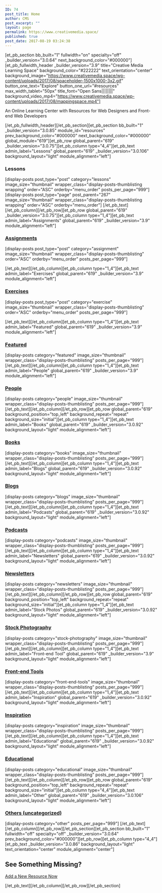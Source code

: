 ```yaml
---
ID: 74
post_title: Home
author: CMS
post_excerpt: ""
layout: page
permalink: https://www.creativemedia.space/
published: true
post_date: 2017-08-19 03:24:38
---
```

[et_pb_section bb_built="1" fullwidth="on" specialty="off" _builder_version="3.0.64" next_background_color="#000000"][et_pb_fullwidth_header _builder_version="3.9" title="Creative Media Learning Space" background_color="#222222" text_orientation="center" background_image="https://www.creativemedia.space/wp-content/uploads/2017/08/spaceholder-1500x1000-3x2.gif" button_one_text="Explore" button_one_url="#resources" max_width_tablet="50px" title_font="Open Sans||||||||" background_video_mp4="https://www.creativemedia.space/wp-content/uploads/2017/08/mappingspace.mp4"]

An Online Learning Center with Resources for Web Designers and Front-end Web Developers

[/et_pb_fullwidth_header][/et_pb_section][et_pb_section bb_built="1" _builder_version="3.0.85" module_id="resources" prev_background_color="#000000" next_background_color="#000000" global_module="619"][et_pb_row global_parent="619" _builder_version="3.0.75"][et_pb_column type="4_4"][et_pb_text admin_label="Lessons" global_parent="619" _builder_version="3.0.106" background_layout="light" module_alignment="left"]
<h3>Lessons</h3>
[display-posts post_type="post" category="lessons" image_size="thumbnail" wrapper_class="display-posts-thumblisting wrapping" order="ASC" orderby="menu_order" posts_per_page="999"][display-posts post_type="page" post_parent="267" image_size="thumbnail" wrapper_class="display-posts-thumblisting wrapping" order="ASC" orderby="menu_order"] [/et_pb_text][/et_pb_column][/et_pb_row][et_pb_row global_parent="619" _builder_version="3.0.75"][et_pb_column type="1_4"][et_pb_text admin_label="Assignments" global_parent="619" _builder_version="3.9" module_alignment="left"]
<h3><a href="/category/assignment/">Assignments</a></h3>
[display-posts post_type="post" category="assignment" image_size="thumbnail" wrapper_class="display-posts-thumblisting" order="ASC" orderby="menu_order" posts_per_page="999"]

[/et_pb_text][/et_pb_column][et_pb_column type="1_4"][et_pb_text admin_label="Exercises" global_parent="619" _builder_version="3.9" module_alignment="left"]
<h3><a href="/category/exercise/">Exercises</a></h3>
[display-posts post_type="post" category="exercise" image_size="thumbnail" wrapper_class="display-posts-thumblisting" order="ASC" orderby="menu_order" posts_per_page="999"]

[/et_pb_text][/et_pb_column][et_pb_column type="1_4"][et_pb_text admin_label="Featured" global_parent="619" _builder_version="3.9" module_alignment="left"]
<h3><a href="/category/featured/">Featured</a></h3>
[display-posts category="featured" image_size="thumbnail" wrapper_class="display-posts-thumblisting" posts_per_page="999"] [/et_pb_text][/et_pb_column][et_pb_column type="1_4"][et_pb_text admin_label="People" global_parent="619" _builder_version="3.9" module_alignment="left"]
<h3><a href="/category/people/">People</a></h3>
[display-posts category="people" image_size="thumbnail" wrapper_class="display-posts-thumblisting" posts_per_page="999"] [/et_pb_text][/et_pb_column][/et_pb_row][et_pb_row global_parent="619" background_position="top_left" background_repeat="repeat" background_size="initial"][et_pb_column type="1_4"][et_pb_text admin_label="Books" global_parent="619" _builder_version="3.0.92" background_layout="light" module_alignment="left"]
<h3><a href="/category/books/">Books</a></h3>
[display-posts category="books" image_size="thumbnail" wrapper_class="display-posts-thumblisting" posts_per_page="999"] [/et_pb_text][/et_pb_column][et_pb_column type="1_4"][et_pb_text admin_label="Blogs" global_parent="619" _builder_version="3.0.92" background_layout="light" module_alignment="left"]
<h3><a href="/category/blogs/">Blogs</a></h3>
[display-posts category="blogs" image_size="thumbnail" wrapper_class="display-posts-thumblisting" posts_per_page="999"] [/et_pb_text][/et_pb_column][et_pb_column type="1_4"][et_pb_text admin_label="Podcasts" global_parent="619" _builder_version="3.0.92" background_layout="light" module_alignment="left"]
<h3><a href="/category/podcasts/">Podcasts</a></h3>
[display-posts category="podcasts" image_size="thumbnail" wrapper_class="display-posts-thumblisting" posts_per_page="999"] [/et_pb_text][/et_pb_column][et_pb_column type="1_4"][et_pb_text admin_label="Newsletters" global_parent="619" _builder_version="3.0.92" background_layout="light" module_alignment="left"]
<h3><a href="/category/newsletters/">Newsletters</a></h3>
[display-posts category="newsletters" image_size="thumbnail" wrapper_class="display-posts-thumblisting" posts_per_page="999"] [/et_pb_text][/et_pb_column][/et_pb_row][et_pb_row global_parent="619" background_position="top_left" background_repeat="repeat" background_size="initial"][et_pb_column type="1_4"][et_pb_text admin_label="Stock Photos" global_parent="619" _builder_version="3.0.92" background_layout="light" module_alignment="left"]
<h3><a href="/category/stock-photography/">Stock Photography</a></h3>
[display-posts category="stock-photography" image_size="thumbnail" wrapper_class="display-posts-thumblisting" posts_per_page="999"] [/et_pb_text][/et_pb_column][et_pb_column type="1_4"][et_pb_text admin_label="Front-end Tool" global_parent="619" _builder_version="3.9" background_layout="light" module_alignment="left"]
<h3><a href="/category/people/">Front-end Tools</a></h3>
[display-posts category="front-end-tools" image_size="thumbnail" wrapper_class="display-posts-thumblisting" posts_per_page="999"] [/et_pb_text][/et_pb_column][et_pb_column type="1_4"][et_pb_text admin_label="Inspiration" global_parent="619" _builder_version="3.0.92" background_layout="light" module_alignment="left"]
<h3><a href="/category/people/">Inspiration</a></h3>
[display-posts category="inspiration" image_size="thumbnail" wrapper_class="display-posts-thumblisting" posts_per_page="999"] [/et_pb_text][/et_pb_column][et_pb_column type="1_4"][et_pb_text admin_label="Educational" global_parent="619" _builder_version="3.0.92" background_layout="light" module_alignment="left"]
<h3><a href="/category/people/">Educational</a></h3>
[display-posts category="educational" image_size="thumbnail" wrapper_class="display-posts-thumblisting" posts_per_page="999"] [/et_pb_text][/et_pb_column][/et_pb_row][et_pb_row global_parent="619" background_position="top_left" background_repeat="repeat" background_size="initial"][et_pb_column type="4_4"][et_pb_text admin_label="Other" global_parent="619" _builder_version="3.0.106" background_layout="light" module_alignment="left"]
<h3><a href="/category/other/">Others (uncategorized)</a></h3>
[display-posts category="other" posts_per_page="999"] [/et_pb_text][/et_pb_column][/et_pb_row][/et_pb_section][et_pb_section bb_built="1" fullwidth="off" specialty="off" _builder_version="3.0.64" prev_background_color="#000000"][et_pb_row][et_pb_column type="4_4"][et_pb_text _builder_version="3.0.86" background_layout="light" text_orientation="center" module_alignment="center"]
<h2>See Something Missing?</h2>
<a class="small-button" href="https://www.creativemedia.space/submit/">Add a New Resource Now</a>

[/et_pb_text][/et_pb_column][/et_pb_row][/et_pb_section]